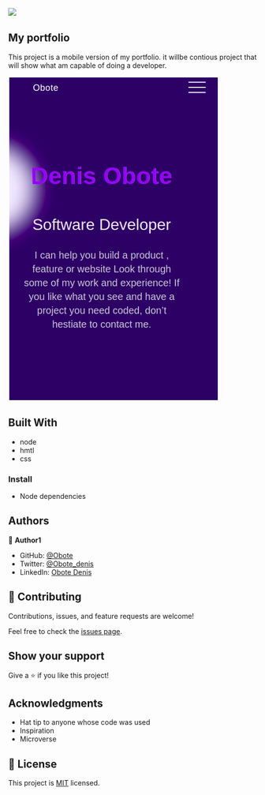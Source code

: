 ![](https://img.shields.io/badge/Microverse-blueviolet)

## My portfolio 

This project is a mobile version of my portfolio. it willbe contious project that will show what am capable of doing a developer.


![screenshot](./app_screenshot.png)


## Built With

- node
- hmtl
- css

### Install
- Node dependencies


## Authors

👤 **Author1**

- GitHub: [@Obote](https://github.com/Obote)
- Twitter: [@Obote_denis](https://twitter.com/Obote_denis)
- LinkedIn: [Obote Denis](https://www.linkedin.com/in/obote-denis-9859a2a3/)

## 🤝 Contributing

Contributions, issues, and feature requests are welcome!

Feel free to check the [issues page](../../issues/).

## Show your support

Give a ⭐️ if you like this project!

## Acknowledgments

- Hat tip to anyone whose code was used
- Inspiration
- Microverse

## 📝 License

This project is [MIT](./MIT.md) licensed.
